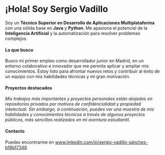 # ¡Hola! Soy Sergio Vadillo

Soy un **Técnico Superior en Desarrollo de Aplicaciones Multiplataforma** con una sólida base en **Java** y **Python**. Me apasiona el potencial de la **Inteligencia Artificial** y la automatización para resolver problemas complejos.

#### Lo que busco

Busco mi primer empleo como desarrollador junior en Madrid, en un entorno colaborativo e innovador que me permita aplicar y ampliar mis conocimientos. Estoy listo para afrontar nuevos retos y contribuir al éxito de un equipo con mis habilidades técnicas y mi gran motivación.

#### Proyectos destacados

_Mis trabajos más importantes y proyectos personales están alojados en repositorios privados por motivos de confidencialidad y propiedad intelectual. Sin embargo, a continuación, puedes ver una muestra de mis habilidades y conocimientos técnicos a través de algunos proyectos públicos, más sencillos realizados en mi aventura estudiantil._


#### Contacto

Puedes encontrarme en www.linkedin.com/in/sergio-vadillo-sánchez-b18b17348.
